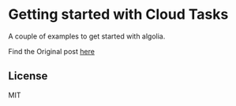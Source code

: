 # Getting started with Cloud Tasks
A couple of examples to get started with algolia.

Find the Original post [here](https://thecloudfunction.com/blog/firebase-cloud-functions-and-cloud-tasks/)

## License
MIT

